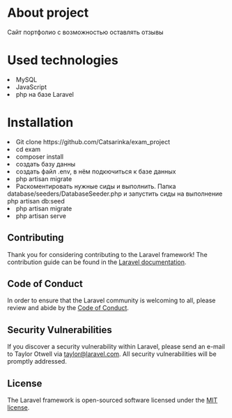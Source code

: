 <h1>About project</h1>

<p>Сайт портфолио с возможностью оставлять отзывы</p>

<h1>Used technologies</h1>
<li>MySQL</li>
<li>JavaScript</li>
<li>php  на базе Laravel</li>

<h1>Installation</h1>

<li>Git clone https://github.com/Catsarinka/exam_project</li>
<li>cd exam</li>
<li>composer install</li>
<li>создать базу данны</li>
<li>создать файл .env, в нём подкючиться к базе данных</li>
<li>php artisan migrate</li>
<li>Раскоментировать нужные сиды и выполнить. Папка database/seeders/DatabaseSeeder.php и запустить сиды на выполнение php artisan db:seed</li>
<li>php artisan migrate</li>
<li>php artisan serve</li>

## Contributing

Thank you for considering contributing to the Laravel framework! The contribution guide can be found in the [Laravel documentation](https://laravel.com/docs/contributions).

## Code of Conduct

In order to ensure that the Laravel community is welcoming to all, please review and abide by the [Code of Conduct](https://laravel.com/docs/contributions#code-of-conduct).

## Security Vulnerabilities

If you discover a security vulnerability within Laravel, please send an e-mail to Taylor Otwell via [taylor@laravel.com](mailto:taylor@laravel.com). All security vulnerabilities will be promptly addressed.

## License

The Laravel framework is open-sourced software licensed under the [MIT license](https://opensource.org/licenses/MIT).

